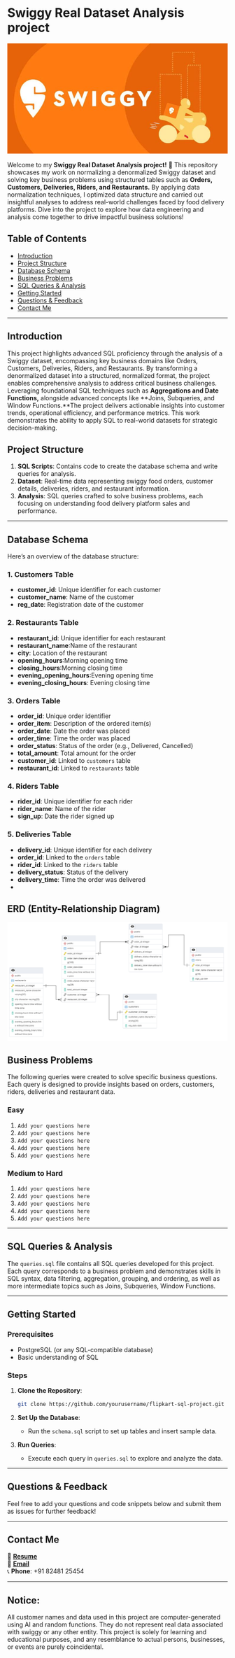# Swiggy Real Dataset Analysis project

![Project Banner Placeholder](https://github.com/sureka2003/Swiggy/blob/main/Swiggy.png.jpg)

Welcome to my **Swiggy Real Dataset Analysis project!** 🚀
This repository showcases my work on normalizing a denormalized Swiggy dataset and solving key business problems using structured tables such as **Orders, Customers, Deliveries, Riders, and Restaurants.** By applying data normalization techniques, I optimized data structure and carried out insightful analyses to address real-world challenges faced by food delivery platforms.
Dive into the project to explore how data engineering and analysis come together to drive impactful business solutions!


## Table of Contents
- [Introduction](#introduction)
- [Project Structure](#project-structure)
- [Database Schema](#database-schema)
- [Business Problems](#business-problems)
- [SQL Queries & Analysis](#sql-queries--analysis)
- [Getting Started](#getting-started)
- [Questions & Feedback](#questions--feedback)
- [Contact Me](#contact-me)

---

## Introduction

This project highlights advanced SQL proficiency through the analysis of a Swiggy dataset, encompassing key business domains like Orders, Customers, Deliveries, Riders, and Restaurants. By transforming a denormalized dataset into a structured, normalized format, the project enables comprehensive analysis to address critical business challenges. Leveraging foundational SQL techniques such as **Aggregations and Date Functions,** alongside advanced concepts like **Joins, Subqueries, and Window Functions.**The project delivers actionable insights into customer trends, operational efficiency, and performance metrics. This work demonstrates the ability to apply SQL to real-world datasets for strategic decision-making.

## Project Structure

1. **SQL Scripts**: Contains code to create the database schema and write queries for analysis.
2. **Dataset**: Real-time data representing swiggy food orders, customer details, deliveries, riders, and restaurant information.
3. **Analysis**: SQL queries crafted to solve business problems, each focusing on understanding food delivery platform sales and performance.

---

## Database Schema

Here’s an overview of the database structure:

### 1. **Customers Table**
- **customer_id**: Unique identifier for each customer
- **customer_name**: Name of the customer
- **reg_date**: Registration date of the customer

### 2. **Restaurants Table**
- **restaurant_id**: Unique identifier for each restaurant
- **restaurant_name**:Name of the restaurant
- **city**: Location of the restaurant
- **opening_hours**:Morning opening time
- **closing_hours**:Morning closing time
- **evening_opening_hours**:Evening opening time
- **evening_closing_hours**: Evening closing time


### 3. **Orders Table**
- **order_id**: Unique order identifier
- **order_item**: Description of the ordered item(s)
- **order_date**:  Date the order was placed
- **order_time**:  Time the order was placed
- **order_status**: Status of the order (e.g., Delivered, Cancelled)
- **total_amount**: Total amount for the order
- **customer_id**: Linked to `customers` table
- **restaurant_id**: Linked to `restaurants` table

### 4. **Riders Table**
- **rider_id**: Unique identifier for each rider
- **rider_name**:  Name of the rider
- **sign_up**: Date the rider signed up

### 5. **Deliveries Table**
- **delivery_id**: Unique identifier for each delivery
- **order_id**: Linked to the `orders` table
- **rider_id**: Linked to the `riders` table
- **delivery_status**: Status of the delivery 
- **delivery_time**: Time the order was delivered
- 
## ERD (Entity-Relationship Diagram)

![ERD Placeholder](https://github.com/sureka2003/Swiggy/blob/main/Swiggy%20ERD.png)


## Business Problems

The following queries were created to solve specific business questions. Each query is designed to provide insights based on orders, customers, riders, deliveries and restaurant data.

### Easy 
1. `Add your questions here`
2. `Add your questions here`
3. `Add your questions here`
4. `Add your questions here`
5. `Add your questions here`
   
### Medium to Hard
1. `Add your questions here`
2. `Add your questions here`
3. `Add your questions here`
4. `Add your questions here`
5. `Add your questions here`
   
---

## SQL Queries & Analysis

The `queries.sql` file contains all SQL queries developed for this project. Each query corresponds to a business problem and demonstrates skills in SQL syntax, data filtering, aggregation, grouping, and ordering, as well as more intermediate topics such as Joins, Subqueries, Window Functions.

---

## Getting Started

### Prerequisites
- PostgreSQL (or any SQL-compatible database)
- Basic understanding of SQL

### Steps
1. **Clone the Repository**:
   ```bash
   git clone https://github.com/yourusername/flipkart-sql-project.git
   ```
2. **Set Up the Database**:
   - Run the `schema.sql` script to set up tables and insert sample data.

3. **Run Queries**:
   - Execute each query in `queries.sql` to explore and analyze the data.

---

## Questions & Feedback

Feel free to add your questions and code snippets below and submit them as issues for further feedback!

---

## Contact Me

📄 **[Resume](https://drive.google.com/file/d/1MprFBFLA7zugNGkSlYkCJwafZDyyVYur/view?usp=sharing)**  
📧 **[Email](mailto:surekafathimsf2003@gmail.com)**  
📞 **Phone**: +91 82481 25454

---


## Notice:
All customer names and data used in this project are computer-generated using AI and random
functions. They do not represent real data associated with swiggy or any other entity. This
project is solely for learning and educational purposes, and any resemblance to actual persons,
businesses, or events are purely coincidental.


